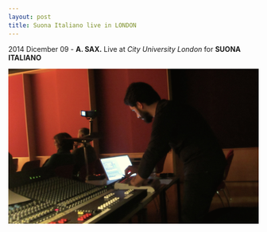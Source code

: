 ```yaml
---
layout: post
title: Suona Italiano live in LONDON
---
```


2014 Dicember 09 - **A. SAX.** Live at *City University London* for **SUONA ITALIANO**

![Live at City University London](images/gs_IMG_3508_cc.jpg)